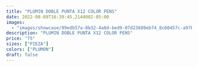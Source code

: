 ```yaml
---
title: "PLUMIN DOBLE PUNTA X12 COLOR PENS"
date: 2022-08-09T16:39:45.2144082-05:00
images:
  - "images/showcase/99edb57a-8b32-4a6d-bed9-07d23689eb74_8c60457c-a97b-4432-9210-95cb11600514.webp"
description: "PLUMIN DOBLE PUNTA X12 COLOR PENS"
price: "75"
sizes: ["PIEZA"]
colors: ["PLUMON"]
draft: false
---
```

